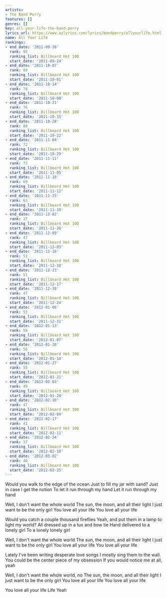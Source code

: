 ```yaml
---
artists:
- The Band Perry
features: []
genres: []
key: all-your-life-the-band-perry
lyrics_url: https://www.azlyrics.com/lyrics/bandperry/allyourlife.html
name: All Your Life
rankings:
- end_date: '2011-09-30'
  rank: 95
  ranking_list: Billboard Hot 100
  start_date: '2011-09-24'
- end_date: '2011-10-07'
  rank: 88
  ranking_list: Billboard Hot 100
  start_date: '2011-10-01'
- end_date: '2011-10-14'
  rank: 78
  ranking_list: Billboard Hot 100
  start_date: '2011-10-08'
- end_date: '2011-10-21'
  rank: 76
  ranking_list: Billboard Hot 100
  start_date: '2011-10-15'
- end_date: '2011-10-28'
  rank: 80
  ranking_list: Billboard Hot 100
  start_date: '2011-10-22'
- end_date: '2011-11-04'
  rank: 72
  ranking_list: Billboard Hot 100
  start_date: '2011-10-29'
- end_date: '2011-11-11'
  rank: 73
  ranking_list: Billboard Hot 100
  start_date: '2011-11-05'
- end_date: '2011-11-18'
  rank: 69
  ranking_list: Billboard Hot 100
  start_date: '2011-11-12'
- end_date: '2011-11-25'
  rank: 63
  ranking_list: Billboard Hot 100
  start_date: '2011-11-19'
- end_date: '2011-12-02'
  rank: 37
  ranking_list: Billboard Hot 100
  start_date: '2011-11-26'
- end_date: '2011-12-09'
  rank: 47
  ranking_list: Billboard Hot 100
  start_date: '2011-12-03'
- end_date: '2011-12-16'
  rank: 51
  ranking_list: Billboard Hot 100
  start_date: '2011-12-10'
- end_date: '2011-12-23'
  rank: 51
  ranking_list: Billboard Hot 100
  start_date: '2011-12-17'
- end_date: '2011-12-30'
  rank: 47
  ranking_list: Billboard Hot 100
  start_date: '2011-12-24'
- end_date: '2012-01-06'
  rank: 53
  ranking_list: Billboard Hot 100
  start_date: '2011-12-31'
- end_date: '2012-01-13'
  rank: 58
  ranking_list: Billboard Hot 100
  start_date: '2012-01-07'
- end_date: '2012-01-20'
  rank: 56
  ranking_list: Billboard Hot 100
  start_date: '2012-01-14'
- end_date: '2012-01-27'
  rank: 55
  ranking_list: Billboard Hot 100
  start_date: '2012-01-21'
- end_date: '2012-02-03'
  rank: 49
  ranking_list: Billboard Hot 100
  start_date: '2012-01-28'
- end_date: '2012-02-10'
  rank: 47
  ranking_list: Billboard Hot 100
  start_date: '2012-02-04'
- end_date: '2012-02-17'
  rank: 41
  ranking_list: Billboard Hot 100
  start_date: '2012-02-11'
- end_date: '2012-02-24'
  rank: 37
  ranking_list: Billboard Hot 100
  start_date: '2012-02-18'
- end_date: '2012-03-02'
  rank: 40
  ranking_list: Billboard Hot 100
  start_date: '2012-02-25'
---
```


Would you walk to the edge of the ocean
Just to fill my jar with sand?
Just in case I get the notion
To let it run through my hand
Let it run through my hand

Well, I don't want the whole world
The sun, the moon, and all their light
I just want to be the only girl
You love all your life
You love all your life

Would you catch a couple thousand fireflies
Yeah, and put them in a lamp to light my world?
All dressed up in a tux and bow tie
Hand delivered to a lonely girl
To a lonely lonely girl

Well, I don't want the whole world
The sun, the moon, and all their light
I just want to be the only girl
You love all your life
You love all your life

Lately I've been writing desperate love songs
I mostly sing them to the wall.
You could be the center piece of my obsession
If you would notice me at all, yeah

Well, I don't want the whole world, no
The sun, the moon, and all their light
I just want to be the only girl
You love all your life
You love all your life

You love all your life
Life
Yeah



